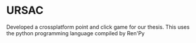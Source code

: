 # URSAC

Developed a crossplatform point and click game for our thesis.
This uses the python programming language compiled by Ren'Py